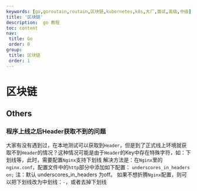```yaml
---
keywords: [go,goroutain,routain,区块链,kubernetes,k8s,大厂,面试,高级,中级]
title: '区块链'
description:  go 教程
toc: content
nav:
 title: Go
 order: 0
group:
 title: 区块链
 order: 1
---
```


# 区块链

## Others
### 程序上线之后Header获取不到的问题
大家有没有遇到过，在本地测试可以获取到`Header`，但是到了正式线上环境就获取不到`Header`的情况？这种情况可能是由于`Header`的Key中存在特殊字符，如：下划线等，此时，需要配置`Nginx`支持下划线
解决方法是：在`Nginx`里的`nginx.conf`，配置文件中的`http`部分中添加如下配置：
`underscores_in_headers on;`
注：默认 underscores_in_headers 为off。
如果不想折腾`Nginx`配置，则可以把下划线改为中划线：`-`，或者去掉下划线
